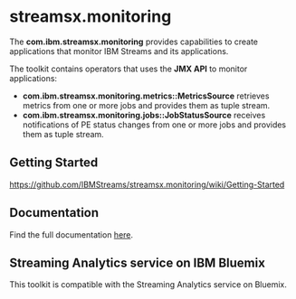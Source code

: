 # streamsx.monitoring

The **com.ibm.streamsx.monitoring** provides capabilities to create applications that monitor IBM Streams and its applications. 

The toolkit contains operators that uses the **JMX API** to monitor applications:
* **com.ibm.streamsx.monitoring.metrics::MetricsSource** retrieves metrics from one or more jobs and provides them as tuple stream.
* **com.ibm.streamsx.monitoring.jobs::JobStatusSource** receives notifications of PE status changes from one or more jobs and provides them as tuple stream.

## Getting Started

https://github.com/IBMStreams/streamsx.monitoring/wiki/Getting-Started

## Documentation

Find the full documentation [here](https://ibmstreams.github.io/streamsx.monitoring/).

## Streaming Analytics service on IBM Bluemix

This toolkit is compatible with the Streaming Analytics service on Bluemix.


